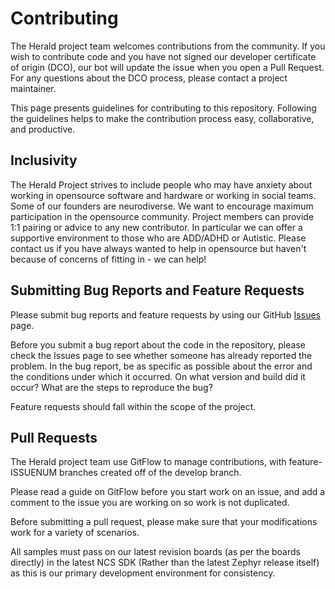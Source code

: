 # Contributing

The Herald project team welcomes contributions from the community. If you wish to contribute code and you have not signed our developer certificate of origin (DCO), our bot will update the issue when you open a Pull Request. For any questions about the DCO process, please contact a
project maintainer.

This page presents guidelines for contributing to this repository. Following the guidelines helps to make the contribution process easy, collaborative, and productive. 

## Inclusivity

The Herald Project strives to include people who may have anxiety about working in opensource
software and hardware or working in social teams. Some of our founders are neurodiverse. We
want to encourage maximum participation in the opensource community. Project members can provide
1:1 pairing or advice to any new contributor. In particular we can offer a supportive environment
to those who are ADD/ADHD or Autistic. Please contact us if you have always wanted to help in
opensource but haven't because of concerns of fitting in - we can help!

## Submitting Bug Reports and Feature Requests

Please submit bug reports and feature requests by using our GitHub [Issues](https://github.com/theheraldproject/zephyr-devices/issues) page.

Before you submit a bug report about the code in the repository, please check the Issues page to see whether someone has already reported the problem. In the bug report, be as specific as possible about the error and the conditions under which it occurred. On what version and build did it occur? What are the steps to reproduce the bug? 

Feature requests should fall within the scope of the project.

## Pull Requests

The Herald project team use GitFlow to manage contributions, with feature-ISSUENUM
branches created off of the develop branch.

Please read a guide on GitFlow before you start work on an issue, and add a comment
to the issue you are working on so work is not duplicated.

Before submitting a pull request, please make sure that your modifications work for a variety of scenarios.

All samples must pass on our latest revision boards (as per the boards directly) in
the latest NCS SDK (Rather than the latest Zephyr release itself) as this is our
primary development environment for consistency.